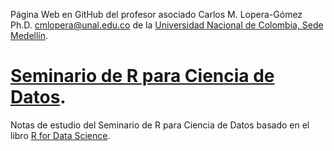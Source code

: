 Página Web en GitHub del profesor asociado Carlos M. Lopera-Gómez Ph.D. <cmlopera@unal.edu.co> de la [Universidad Nacional de Colombia, Sede Medellín](medellin.unal.edu.co).

# [Seminario de R para Ciencia de Datos](https://cmlopera.github.io/R-Seminar/).

Notas de estudio del Seminario de R para Ciencia de Datos basado en el libro [R for Data Science](https://r4ds.had.co.nz/).





